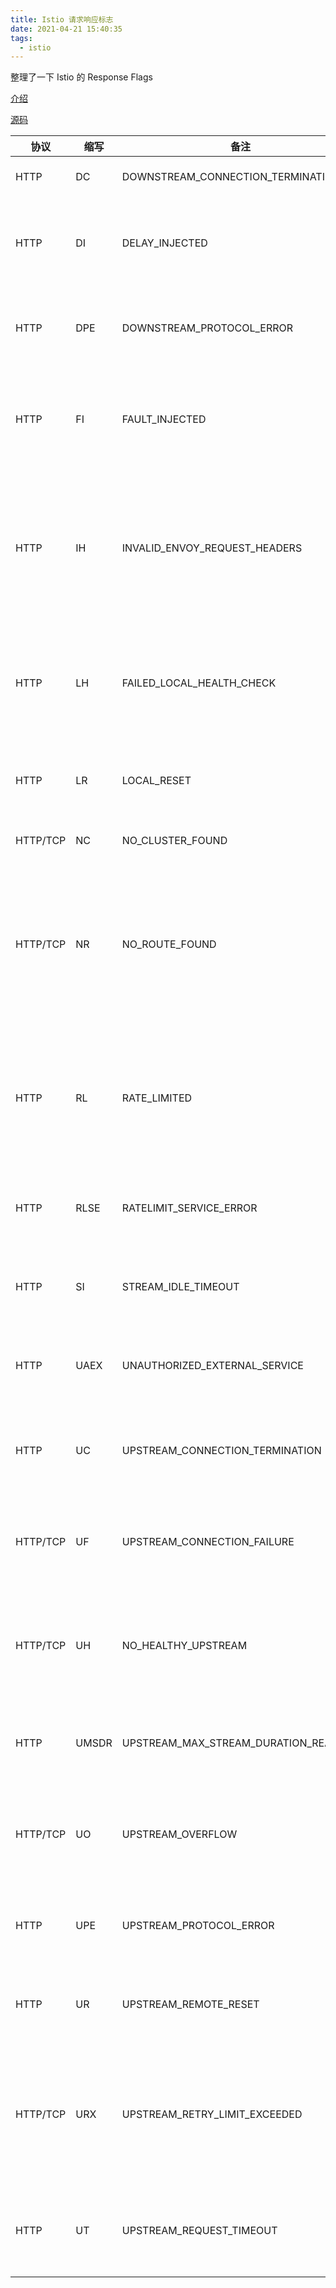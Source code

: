 ```yaml
---
title: Istio 请求响应标志
date: 2021-04-21 15:40:35
tags:
  - istio
---
```


整理了一下 Istio 的 Response Flags

[介绍](https://www.envoyproxy.io/docs/envoy/latest/configuration/observability/access_log/usage#config-access-log-format-response-flags)

[源码](https://github.com/envoyproxy/envoy/blob/v1.18.2/source/common/stream_info/utility.h#L21)

协议       | 缩写   | 备注                              | 备注
----------|-------|-----------------------------------|---------------------------
HTTP      | DC    | DOWNSTREAM_CONNECTION_TERMINATION | Downstream connection termination.
HTTP	  | DI    | DELAY_INJECTED                    | The request processing was delayed for a period specified via fault injection.
HTTP	  | DPE   | DOWNSTREAM_PROTOCOL_ERROR         | The downstream request had an HTTP protocol error.
HTTP	  | FI    | FAULT_INJECTED                    | The request was aborted with a response code specified via fault injection.
HTTP	  | IH    | INVALID_ENVOY_REQUEST_HEADERS     | The request was rejected because it set an invalid value for a strictly-checked header in addition to 400 response code.
HTTP	  | LH    | FAILED_LOCAL_HEALTH_CHECK         | Local service failed health check request in addition to 503 response code.
HTTP	  | LR    | LOCAL_RESET                       | Connection local reset in addition to 503 response code.
HTTP/TCP  | NC    | NO_CLUSTER_FOUND                  | Upstream cluster not found.
HTTP/TCP  | NR    | NO_ROUTE_FOUND                    | No route configured for a given request in addition to 404 response code, or no matching filter chain for a downstream connection.
HTTP      | RL    | RATE_LIMITED                      | The request was ratelimited locally by the HTTP rate limit filter in addition to 429 response code.
HTTP	  | RLSE  | RATELIMIT_SERVICE_ERROR           | The request was rejected because there was an error in rate limit service.
HTTP	  | SI    | STREAM_IDLE_TIMEOUT               | Stream idle timeout in addition to 408 response code.
HTTP      | UAEX  | UNAUTHORIZED_EXTERNAL_SERVICE     | The request was denied by the external authorization service.
HTTP      | UC    | UPSTREAM_CONNECTION_TERMINATION   | Upstream connection termination in addition to 503 response code.
HTTP/TCP  | UF    | UPSTREAM_CONNECTION_FAILURE       | Upstream connection failure in addition to 503 response code.
HTTP/TCP  | UH    | NO_HEALTHY_UPSTREAM               | No healthy upstream hosts in upstream cluster in addition to 503 response code.
HTTP      | UMSDR | UPSTREAM_MAX_STREAM_DURATION_REACHED | The upstream request reached to max stream duration.
HTTP/TCP  |	UO    | UPSTREAM_OVERFLOW                 | Upstream overflow (circuit breaking) in addition to 503 response code.
HTTP	  | UPE	  | UPSTREAM_PROTOCOL_ERROR           | The upstream response had an HTTP protocol error.
HTTP	  | UR	  | UPSTREAM_REMOTE_RESET             | Upstream remote reset in addition to 503 response code.
HTTP/TCP  | URX   | UPSTREAM_RETRY_LIMIT_EXCEEDED     | The request was rejected because the upstream retry limit (HTTP) or maximum connect attempts (TCP) was reached.
HTTP	  | UT	  | UPSTREAM_REQUEST_TIMEOUT          | Upstream request timeout in addition to 504 response code.
